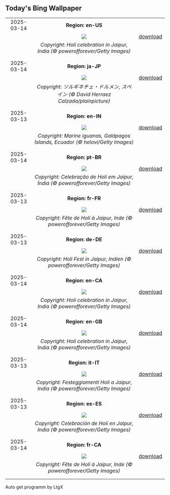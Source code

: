 ## Today's Bing Wallpaper
|      |      |      |
| :----: | :----: | :----: |
|2025-03-14|**Region: en-US**||
||![](https://www.bing.com/th?id=OHR.HoliColors_EN-US9033637774_UHD.jpg&pid=hp&w=1152&h=648&rs=1&c=4)| [download](https://www.bing.com/th?id=OHR.HoliColors_EN-US9033637774_UHD.jpg)|
||*Copyright: Holi celebration in Jaipur, India (© powerofforever/Getty Images)*
||
|||
|2025-03-14|**Region: ja-JP**||
||![](https://www.bing.com/th?id=OHR.BasqueDolmen_JA-JP6281411037_UHD.jpg&pid=hp&w=1152&h=648&rs=1&c=4)| [download](https://www.bing.com/th?id=OHR.BasqueDolmen_JA-JP6281411037_UHD.jpg)|
||*Copyright: ソルギネチェ・ドルメン, スペイン (© David Herraez Calzada/plainpicture)*
||
|||
|2025-03-13|**Region: en-IN**||
||![](https://www.bing.com/th?id=OHR.GalapagosIguana_EN-IN4738596346_UHD.jpg&pid=hp&w=1152&h=648&rs=1&c=4)| [download](https://www.bing.com/th?id=OHR.GalapagosIguana_EN-IN4738596346_UHD.jpg)|
||*Copyright: Marine iguanas, Galápagos Islands, Ecuador (© helovi/Getty Images)*
||
|||
|2025-03-14|**Region: pt-BR**||
||![](https://www.bing.com/th?id=OHR.HoliColors_PT-BR8231295539_UHD.jpg&pid=hp&w=1152&h=648&rs=1&c=4)| [download](https://www.bing.com/th?id=OHR.HoliColors_PT-BR8231295539_UHD.jpg)|
||*Copyright: Celebração de Holi em Jaipur, Índia (© powerofforever/Getty Images)*
||
|||
|2025-03-13|**Region: fr-FR**||
||![](https://www.bing.com/th?id=OHR.HoliColors_FR-FR7464966633_UHD.jpg&pid=hp&w=1152&h=648&rs=1&c=4)| [download](https://www.bing.com/th?id=OHR.HoliColors_FR-FR7464966633_UHD.jpg)|
||*Copyright: Fête de Holi à Jaipur, Inde (© powerofforever/Getty Images)*
||
|||
|2025-03-13|**Region: de-DE**||
||![](https://www.bing.com/th?id=OHR.HoliColors_DE-DE3912998647_UHD.jpg&pid=hp&w=1152&h=648&rs=1&c=4)| [download](https://www.bing.com/th?id=OHR.HoliColors_DE-DE3912998647_UHD.jpg)|
||*Copyright: Holi Fest in Jaipur, Indien (© powerofforever/Getty Images)*
||
|||
|2025-03-14|**Region: en-CA**||
||![](https://www.bing.com/th?id=OHR.HoliColors_EN-CA2415049619_UHD.jpg&pid=hp&w=1152&h=648&rs=1&c=4)| [download](https://www.bing.com/th?id=OHR.HoliColors_EN-CA2415049619_UHD.jpg)|
||*Copyright: Holi celebration in Jaipur, India (© powerofforever/Getty Images)*
||
|||
|2025-03-14|**Region: en-GB**||
||![](https://www.bing.com/th?id=OHR.HoliColors_EN-GB1907650380_UHD.jpg&pid=hp&w=1152&h=648&rs=1&c=4)| [download](https://www.bing.com/th?id=OHR.HoliColors_EN-GB1907650380_UHD.jpg)|
||*Copyright: Holi celebration in Jaipur, India (© powerofforever/Getty Images)*
||
|||
|2025-03-13|**Region: it-IT**||
||![](https://www.bing.com/th?id=OHR.HoliColors_IT-IT0107913945_UHD.jpg&pid=hp&w=1152&h=648&rs=1&c=4)| [download](https://www.bing.com/th?id=OHR.HoliColors_IT-IT0107913945_UHD.jpg)|
||*Copyright: Festeggiamenti Holi a Jaipur, India (© powerofforever/Getty Images)*
||
|||
|2025-03-13|**Region: es-ES**||
||![](https://www.bing.com/th?id=OHR.HoliColors_ES-ES7622213300_UHD.jpg&pid=hp&w=1152&h=648&rs=1&c=4)| [download](https://www.bing.com/th?id=OHR.HoliColors_ES-ES7622213300_UHD.jpg)|
||*Copyright: Celebración de Holi en Jaipur, India (© powerofforever/Getty Images)*
||
|||
|2025-03-14|**Region: fr-CA**||
||![](https://www.bing.com/th?id=OHR.HoliColors_FR-CA7352724547_UHD.jpg&pid=hp&w=1152&h=648&rs=1&c=4)| [download](https://www.bing.com/th?id=OHR.HoliColors_FR-CA7352724547_UHD.jpg)|
||*Copyright: Fête de Holi à Jaipur, Inde (© powerofforever/Getty Images)*
||
|||

Auto get programm by LtgX
